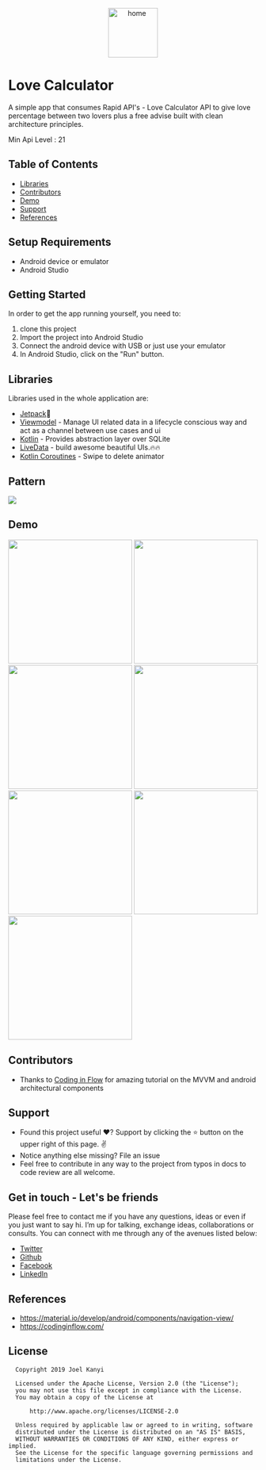 <p align="center">
<img src="screenshots/mvvmnotelogo.png" alt="home" width="100"/>

# Love Calculator

A simple app that consumes Rapid API's - Love Calculator API  to give love percentage between two lovers plus a free advise built with clean architecture principles.

Min Api Level : 21 


## Table of Contents

- [Libraries](#libraries)
- [Contributors](#contributors)
- [Demo](#demo)
- [Support](#support)
- [References](#references)


## Setup Requirements

- Android device or emulator
- Android Studio

## Getting Started

In order to get the app running yourself, you need to:

1.  clone this project
2.  Import the project into Android Studio
3.  Connect the android device with USB or just use your emulator
4.  In Android Studio, click on the "Run" button.

## Libraries

Libraries used in the whole application are:

- [Jetpack](https://developer.android.com/jetpack)🚀
- [Viewmodel](https://developer.android.com/topic/libraries/architecture/viewmodel) - Manage UI related data in a lifecycle conscious way 
  and act as a channel between use cases and ui
- [Kotlin](https://developer.android.com/training/data-storage/room) - Provides abstraction layer over SQLite
- [LiveData](https://material.io/develop/android/docs/getting-started/) - build awesome beautiful UIs.🔥🔥
- [Kotlin Coroutines](https://github.com/wasabeef/recyclerview-animators) - Swipe to delete animator

## Pattern
<img src="screenshots/mvvm2.png"/>

## Demo

<p float="left">
<img src="screenshots/Screenshot_20200809-151201.jpg" width=250/>
<img src="screenshots/Screenshot_20200809-151215.jpg" width=250/>
  <img src="screenshots/Screenshot_20200809-151429.jpg" width=250/>
  <img src="screenshots/Screenshot_20200809-151445.jpg" width=250/>
  <img src="screenshots/Screenshot_20200809-151457.jpg" width=250/>
  <img src="screenshots/Screenshot_20200809-151504.jpg" width=250/>
  <img src="screenshots/Screenshot_20200809-151510.jpg" width=250/>
  </p>

## Contributors

- Thanks to [Coding in Flow](https://codinginflow.com/) for amazing tutorial on the MVVM and android architectural components

## Support

- Found this project useful ❤️? Support by clicking the ⭐️ button on the upper right of this page. ✌️
- Notice anything else missing? File an issue 
- Feel free to contribute in any way to the project from typos in docs to code review are all welcome.

## Get in touch - Let's be friends

Please feel free to contact me if you have any questions, ideas or even if you just want to say hi. I’m up for talking, exchange ideas, collaborations or consults. You can connect with me through any of the avenues listed below:
- [Twitter](https://twitter.com/_joelkanyi)
- [Github](https://github.com/JoelKanyi)
- [Facebook](https://www.facebook.com/joel.kanyi.71)
- [LinkedIn](https://www.linkedin.com/in/joel-kanyi-037270174/) 

## References

- https://material.io/develop/android/components/navigation-view/
- https://codinginflow.com/

## License

 ```
   Copyright 2019 Joel Kanyi
   
   Licensed under the Apache License, Version 2.0 (the "License");
   you may not use this file except in compliance with the License.
   You may obtain a copy of the License at

       http://www.apache.org/licenses/LICENSE-2.0

   Unless required by applicable law or agreed to in writing, software
   distributed under the License is distributed on an "AS IS" BASIS,
   WITHOUT WARRANTIES OR CONDITIONS OF ANY KIND, either express or implied.
   See the License for the specific language governing permissions and
   limitations under the License.
